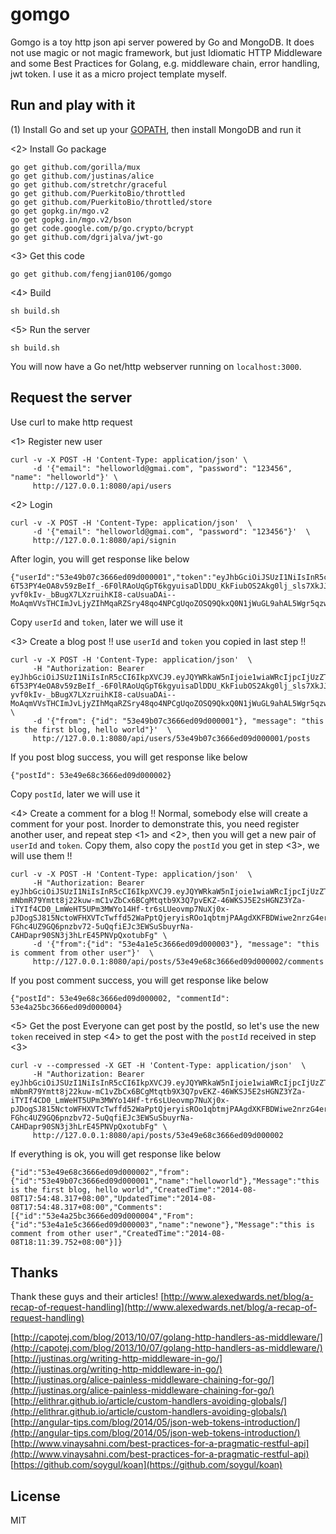 # gomgo
Gomgo is a toy http json api server powered by Go and MongoDB. It does not use magic or not magic framework, but just Idiomatic HTTP Middleware and some Best Practices for Golang, e.g. middleware chain, error handling, jwt token. I use it as a micro project template myself.


## Run and play with it
(1) Install Go and set up your [GOPATH](http://golang.org/doc/code.html#GOPATH), then install MongoDB and run it

<2> Install Go package
~~~
go get github.com/gorilla/mux
go get github.com/justinas/alice
go get github.com/stretchr/graceful
go get github.com/PuerkitoBio/throttled
go get github.com/PuerkitoBio/throttled/store
go get gopkg.in/mgo.v2
go get gopkg.in/mgo.v2/bson
go get code.google.com/p/go.crypto/bcrypt
go get github.com/dgrijalva/jwt-go
~~~

<3> Get this code 
~~~
go get github.com/fengjian0106/gomgo
~~~

<4> Build
~~~
sh build.sh
~~~

<5> Run the server 
~~~
sh build.sh
~~~
You will now have a Go net/http webserver running on `localhost:3000`.



## Request the server
Use curl to make http request

<1> Register new user
~~~
curl -v -X POST -H 'Content-Type: application/json' \
     -d '{"email": "helloworld@gmai.com", "password": "123456", "name": "helloworld"}' \
     http://127.0.0.1:8080/api/users
~~~

<2> Login
~~~
curl -v -X POST -H 'Content-Type: application/json'  \
     -d '{"email": "helloworld@gmai.com", "password": "123456"}'  \
     http://127.0.0.1:8080/api/signin
~~~ 

After login, you will get response like below
~~~
{"userId":"53e49b07c3666ed09d000001","token":"eyJhbGciOiJSUzI1NiIsInR5cCI6IkpXVCJ9.eyJQYWRkaW5nIjoie1wiaWRcIjpcIjUzZTQ5YjA3YzM2NjZlZDA5ZDAwMDAwMVwiLFwibmFtZVwiOlwiaGVsbG93b3JsZFwifSIsIlRva2VuVHlwZSI6IkFjY2Vzc1Rva2VuIiwiZXhwIjoxNDEwMDgyOTU0fQ.XN8OsZJKzv0HdloP-6T53PY4eOA8v59zBeIf_-6F0lRAoUqGpT6kgyuisaDlDDU_KkFiubOS2Akg0lj_sls7XkJJCR5sDgCHV9pRAhK41c9OEvq1OmJl0uxbOh22WOtbTLtyi_H6rS5Rxe3lOiL7dS539uLgBTzQshnXxXEWnQVKTFbJB2DitVnZNuAZTEKxjp1sbXBsLWDQ3IdfVwHRY8gX2g5f44QMBx83Qd-yvf0kIv-_bBugX7LXzruihKI8-caUsuaDAi--MoAqmVVsTHCImJvLjyZIhMqaRZSry48qo4NPCgUqoZOSQ9QkxQ0N1jWuGL9ahAL5Wgr5qzwv9g"}
~~~ 

Copy `userId` and `token`, later we will use it

<3> Create a blog post
!! use `userId` and `token` you copied in last step !!
~~~
curl -v -X POST -H 'Content-Type: application/json'  \
     -H "Authorization: Bearer eyJhbGciOiJSUzI1NiIsInR5cCI6IkpXVCJ9.eyJQYWRkaW5nIjoie1wiaWRcIjpcIjUzZTQ5YjA3YzM2NjZlZDA5ZDAwMDAwMVwiLFwibmFtZVwiOlwiaGVsbG93b3JsZFwifSIsIlRva2VuVHlwZSI6IkFjY2Vzc1Rva2VuIiwiZXhwIjoxNDEwMDgyOTU0fQ.XN8OsZJKzv0HdloP-6T53PY4eOA8v59zBeIf_-6F0lRAoUqGpT6kgyuisaDlDDU_KkFiubOS2Akg0lj_sls7XkJJCR5sDgCHV9pRAhK41c9OEvq1OmJl0uxbOh22WOtbTLtyi_H6rS5Rxe3lOiL7dS539uLgBTzQshnXxXEWnQVKTFbJB2DitVnZNuAZTEKxjp1sbXBsLWDQ3IdfVwHRY8gX2g5f44QMBx83Qd-yvf0kIv-_bBugX7LXzruihKI8-caUsuaDAi--MoAqmVVsTHCImJvLjyZIhMqaRZSry48qo4NPCgUqoZOSQ9QkxQ0N1jWuGL9ahAL5Wgr5qzwv9g" \
     -d '{"from": {"id": "53e49b07c3666ed09d000001"}, "message": "this is the first blog, hello world"}'  \
     http://127.0.0.1:8080/api/users/53e49b07c3666ed09d000001/posts
~~~ 

If you post blog success, you will get response like below
~~~
{"postId": 53e49e68c3666ed09d000002}
~~~

Copy `postId`, later we will use it

<4> Create a comment for a blog
!! Normal, somebody else will create a comment for your post. Inorder to demonstrate this, you need register another user, and repeat step <1> and <2>, then you will get a new pair of `userId` and `token`. Copy them, also copy the `postId` you get in step <3>, we will use them !!
~~~
curl -v -X POST -H 'Content-Type: application/json'  \
     -H "Authorization: Bearer eyJhbGciOiJSUzI1NiIsInR5cCI6IkpXVCJ9.eyJQYWRkaW5nIjoie1wiaWRcIjpcIjUzZTRhMWU1YzM2NjZlZDA5ZDAwMDAwM1wiLFwibmFtZVwiOlwibmV3b25lXCJ9IiwiVG9rZW5UeXBlIjoiQWNjZXNzVG9rZW4iLCJleHAiOjE0MTAwODQ2NjZ9.lKGbdz6zYu5aXpk2Xq5JLYfcBG4kpD5Wa7NiExSQYddtawX_5rosAFsFzD-mNbmR79Ymtt8j22kuw-mC1vZbCx6BCgMtqtb9X3Q7pvEKZ-46WKSJ5E2sHGNZ3YZa-iTYIf4CD0_LmWeHT5UPm3MWYo14Hf-tr6sLUeovmp7NuXj0x-pJDogSJ815NctoWFHXVTcTwffd52WaPptQjeryisROo1qbtmjPAAgdXKFBDWiwe2nrzG4erpbxOiGAOy9CT5rUhMiqlCKC-FGhc4UZ9GQ6pnzbv72-5uQqfiEJc3EWSuSbuyrNa-CAHDapr90SN3j3hLrE45PNVpQxotubFg" \
     -d '{"from":{"id": "53e4a1e5c3666ed09d000003"}, "message": "this is comment from other user"}'  \
     http://127.0.0.1:8080/api/posts/53e49e68c3666ed09d000002/comments
~~~ 

If you post comment success, you will get response like below
~~~
{"postId": 53e49e68c3666ed09d000002, "commentId": 53e4a25bc3666ed09d000004}
~~~

<5> Get the post
Everyone can get post by the postId, so let's use the new `token` received in step <4> to get the post with the `postId` received in step <3>
~~~
curl -v --compressed -X GET -H 'Content-Type: application/json'  \
     -H "Authorization: Bearer eyJhbGciOiJSUzI1NiIsInR5cCI6IkpXVCJ9.eyJQYWRkaW5nIjoie1wiaWRcIjpcIjUzZTRhMWU1YzM2NjZlZDA5ZDAwMDAwM1wiLFwibmFtZVwiOlwibmV3b25lXCJ9IiwiVG9rZW5UeXBlIjoiQWNjZXNzVG9rZW4iLCJleHAiOjE0MTAwODQ2NjZ9.lKGbdz6zYu5aXpk2Xq5JLYfcBG4kpD5Wa7NiExSQYddtawX_5rosAFsFzD-mNbmR79Ymtt8j22kuw-mC1vZbCx6BCgMtqtb9X3Q7pvEKZ-46WKSJ5E2sHGNZ3YZa-iTYIf4CD0_LmWeHT5UPm3MWYo14Hf-tr6sLUeovmp7NuXj0x-pJDogSJ815NctoWFHXVTcTwffd52WaPptQjeryisROo1qbtmjPAAgdXKFBDWiwe2nrzG4erpbxOiGAOy9CT5rUhMiqlCKC-FGhc4UZ9GQ6pnzbv72-5uQqfiEJc3EWSuSbuyrNa-CAHDapr90SN3j3hLrE45PNVpQxotubFg" \
     http://127.0.0.1:8080/api/posts/53e49e68c3666ed09d000002
~~~ 

If everything is ok, you will get response like below 
~~~
{"id":"53e49e68c3666ed09d000002","from":{"id":"53e49b07c3666ed09d000001","name":"helloworld"},"Message":"this is the first blog, hello world","CreatedTime":"2014-08-08T17:54:48.317+08:00","UpdatedTime":"2014-08-08T17:54:48.317+08:00","Comments":[{"id":"53e4a25bc3666ed09d000004","From":{"id":"53e4a1e5c3666ed09d000003","name":"newone"},"Message":"this is comment from other user","CreatedTime":"2014-08-08T18:11:39.752+08:00"}]}
~~~



## Thanks
Thank these guys and their articles!
[http://www.alexedwards.net/blog/a-recap-of-request-handling](http://www.alexedwards.net/blog/a-recap-of-request-handling)

[http://capotej.com/blog/2013/10/07/golang-http-handlers-as-middleware/](http://capotej.com/blog/2013/10/07/golang-http-handlers-as-middleware/)
[http://justinas.org/writing-http-middleware-in-go/](http://justinas.org/writing-http-middleware-in-go/)
[http://justinas.org/alice-painless-middleware-chaining-for-go/](http://justinas.org/alice-painless-middleware-chaining-for-go/)
[http://elithrar.github.io/article/custom-handlers-avoiding-globals/](http://elithrar.github.io/article/custom-handlers-avoiding-globals/)
[http://angular-tips.com/blog/2014/05/json-web-tokens-introduction/](http://angular-tips.com/blog/2014/05/json-web-tokens-introduction/)
[http://www.vinaysahni.com/best-practices-for-a-pragmatic-restful-api](http://www.vinaysahni.com/best-practices-for-a-pragmatic-restful-api)
[https://github.com/soygul/koan](https://github.com/soygul/koan)


## License
MIT
